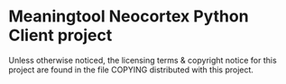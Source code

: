Meaningtool Neocortex Python Client project
==============================================

Unless otherwise noticed, the licensing terms & copyright notice for this
project are found in the file COPYING distributed with this project.

